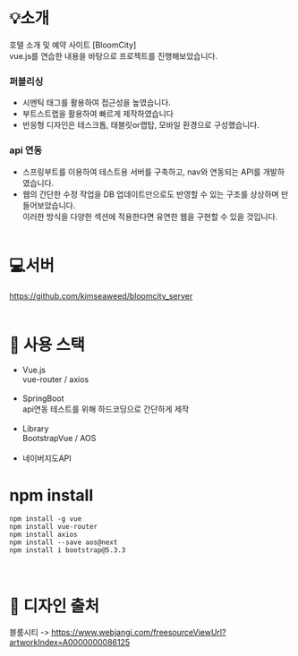 # 💡소개

호텔 소개 및 예약 사이트 [BloomCity]<br>
vue.js를 연습한 내용을 바탕으로 프로젝트를 진행해보았습니다.


### 퍼블리싱
- 시멘틱 태그를 활용하여 접근성을 높였습니다.
- 부트스트랩을 활용하여 빠르게 제작하였습니다
- 반응형 디자인은 테스크톱, 태블릿or랩탑, 모바일 환경으로 구성했습니다.

### api 연동
- 스프링부트를 이용하여 테스트용 서버를 구축하고, nav와 연동되는 API를 개발하였습니다.
- 웹의 간단한 수정 작업을 DB 업데이트만으로도 반영할 수 있는 구조를 상상하며 만들어보았습니다.<br>이러한 방식을 다양한 섹션에 적용한다면 유연한 웹을 구현할 수 있을 것입니다.
<br><br>

# 💻서버 
https://github.com/kimseaweed/bloomcity_server 
<br> <br>

# 🔧 사용 스택
- Vue.js<br>
vue-router / axios<br><br>
- SpringBoot<br>
api연동 테스트를 위해 하드코딩으로 간단하게 제작<br><br>
- Library<br>
BootstrapVue / AOS <br><br>
- 네이버지도API

# npm install
``npm install -g vue``<br>
``npm install vue-router``<br>
``npm install axios``<br>
``npm install --save aos@next``<br>
``npm install i bootstrap@5.3.3``<br>


<br>

# 🎨 디자인 출처
블룸시티 -> https://www.webjangi.com/freesourceViewUrl?artworkIndex=A0000000086125
